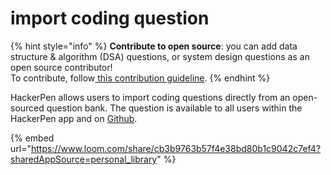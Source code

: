 # import coding question

{% hint style="info" %}
**Contribute to open source**: you can add data structure & algorithm (DSA) questions, or system design questions as an open source contributor!\
To contribute, follow[ this contribution guideline](https://github.com/HackerPen/tech-interview-questions#contribute).
{% endhint %}

HackerPen allows users to import coding questions directly from an open-sourced question bank. The question is available to all users within the HackerPen app and on [Github](https://github.com/HackerPen/tech-interview-questions).

{% embed url="https://www.loom.com/share/cb3b9763b57f4e38bd80b1c9042c7ef4?sharedAppSource=personal_library" %}
